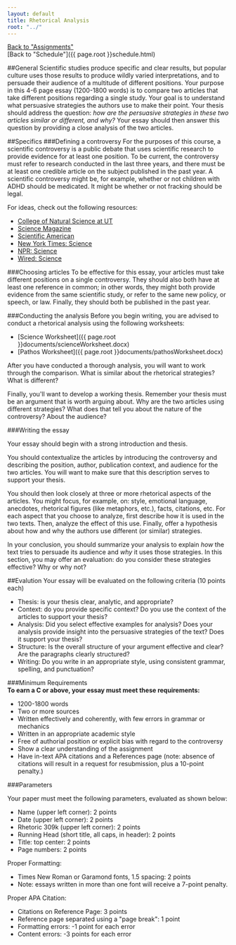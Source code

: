 ```yaml
---
layout: default
title: Rhetorical Analysis
root: "../"
---
```

[Back to "Assignments"](index.html)  
[Back to "Schedule"]({{ page.root }}schedule.html)  

##General
Scientific studies produce specific and clear results, but popular culture uses those results to produce wildly varied interpretations, and to persuade their audience of a multitude of different positions. Your purpose in this 4-6 page essay (1200-1800 words) is to compare two articles that take different positions regarding a single study. Your goal is to understand what persuasive strategies the authors use to make their point. Your thesis should address the question: *how are the persuasive strategies in these two articles similar or different, and why?* Your essay should then answer this question by providing a close analysis of the two articles.

##Specifics
###Defining a controversy
For the purposes of this course, a scientific controversy is a public debate that uses scientific research to provide evidence for at least one position. To be current, the controversy must refer to research conducted in the last three years, and there must be at least one credible article on the subject published in the past year. A scientific controversy might be, for example, whether or not children with ADHD should be medicated. It might be whether or not fracking should be legal.

For ideas, check out the following resources:
* [College of Natural Science at UT](http://cns.utexas.edu/news/latest)
* [Science Magazine](http://news.sciencemag.org/)
* [Scientific American](http://www.scientificamerican.com/)
* [New York Times: Science](http://www.nytimes.com/pages/science/index.html)
* [NPR: Science](http://www.npr.org/sections/science/)
* [Wired: Science](http://www.wired.com/science)


###Choosing articles
To be effective for this essay, your articles must take different positions on a single controversy. They should also both have at least one reference in common; in other words, they might both provide evidence from the same scientific study, or refer to the same new policy, or speech, or law. Finally, they should both be published in the past year.  

###Conducting the analysis
Before you begin writing, you are advised to conduct a rhetorical analysis using the following worksheets:
* [Science Worksheet]({{ page.root }}documents/scienceWorksheet.docx)
* [Pathos Worksheet]({{ page.root }}documents/pathosWorksheet.docx)

After you have conducted a thorough analysis, you will want to work through the comparison. What is similar about the rhetorical strategies? What is different?

Finally, you'll want to develop a working thesis. Remember your thesis must be an argument that is worth arguing about. Why are the two articles using different strategies? What does that tell you about the nature of the controversy? About the audience? 

###Writing the essay

Your essay should begin with a strong introduction and thesis.  

You should contextualize the articles by introducing the controversy and describing the position, author, publication context, and audience for the two articles. You will want to make sure that this description serves to support your thesis.

You should then look closely at three or more rhetorical aspects of the articles. You might focus, for example, on: style, emotional language, anecdotes, rhetorical figures (like metaphors, etc.), facts, citations, etc. For each aspect that you choose to analyze, first describe how it is used in the two texts. Then, analyze the effect of this use. Finally, offer a hypothesis about how and why the authors use different (or similar) strategies.

In your conclusion, you should summarize your analysis to explain *how* the text tries to persuade its audience and *why* it uses those strategies. In this section, you may offer an evaluation: do you consider these strategies effective? Why or why not?  


##Evalution
Your essay will be evaluated on the following criteria (10 points each)
* Thesis: is your thesis clear, analytic, and appropriate?
* Context: do you provide specific context? Do you use the context of the articles to support your thesis?
* Analysis: Did you select effective examples for analysis? Does your analysis provide insight into the persuasive strategies of the text? Does it support your thesis?
* Structure: Is the overall structure of your argument effective and clear? Are the paragraphs clearly structured?  
* Writing: Do you write in an appropriate style, using consistent grammar, spelling, and punctuation?

###Minimum Requirements  
**To earn a C or above, your essay must meet these requirements:**
* 1200-1800 words
* Two or more sources
* Written effectively and coherently, with few errors in grammar or mechanics
* Written in an appropriate academic style
* Free of authorial position or explicit bias with regard to the controversy
* Show a clear understanding of the assignment
* Have in-text APA citations and a References page (note: absence of citations will result in a request for resubmission, plus a 10-point penalty.)

###Parameters

Your paper must meet the following parameters, evaluated as shown below:
* Name (upper left corner): 2 points
* Date (upper left corner): 2 points
* Rhetoric 309k (upper left corner): 2 points
* Running Head (short title, all caps, in header): 2 points
* Title: top center: 2 points
* Page numbers: 2 points  

Proper Formatting:
* Times New Roman or Garamond fonts, 1.5 spacing: 2 points
* Note: essays written in more than one font will receive a 7-point penalty. 

Proper APA Citation: 
* Citations on Reference Page: 3 points
* Reference page separated using a "page break": 1 point
* Formatting errors: -1 point for each error
* Content errors: -3 points for each error

